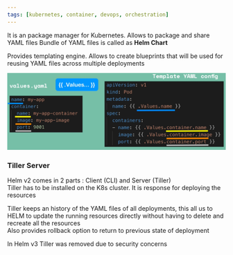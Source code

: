 ```yaml
---
tags: [kubernetes, container, devops, orchestration]
---
```


It is an package manager for Kubernetes. Allows to package and share YAML files
Bundle of YAML files is called as **Helm Chart**

Provides templating engine. Allows to create blueprints that will be used for reusing YAML files across multiple deployments

![HELM Template|600](../images/helm-template.png)

### Tiller Server

Helm v2 comes in 2 parts : Client (CLI) and Server (Tiller)  
Tiller has to be installed on the K8s cluster. It is response for deploying the resources

Tiller keeps an history of the YAML files of all deployments, this all us to HELM to update the running resources directly without having to delete and recreate all the resources  
Also provides rollback option to return to previous state of deployment

In Helm v3 Tiller was removed due to security concerns
